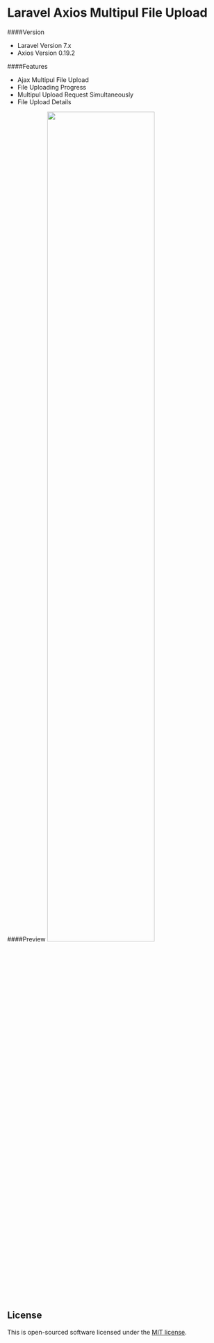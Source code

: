 # Laravel Axios Multipul File Upload

####Version
<ul>
<li>Laravel Version 7.x</li>
<li>Axios Version 0.19.2</li>
</ul>

####Features
<ul>
<li>Ajax Multipul File Upload</li>
<li>File Uploading Progress</li>
<li>Multipul Upload Request Simultaneously</li>
<li>File Upload Details</li>
</ul>

####Preview
<img width="70%" src="https://github.com/rupomsoft/Laravel-Axios-Multipul-File-Uploader/Preview.png"/>

## License

This is open-sourced software licensed under the [MIT license](https://opensource.org/licenses/MIT).
